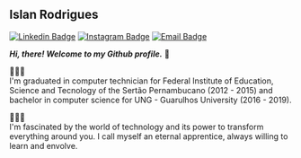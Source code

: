 ## Islan Rodrigues 

[![Linkedin Badge](https://img.shields.io/badge/-Islan%20Rodrigues-gray?style=flat-square&logo=Linkedin&logoColor=white&labelColor=0077B5&link=https://www.linkedin.com/in/islanrodrigues/)](https://www.linkedin.com/in/islanrodrigues/) 
[![Instagram Badge](https://img.shields.io/badge/-@islanrodrigues__-gray?style=flat-square&logo=Instagram&logoColor=white&labelColor=E4405F&link=https://www.instagram.com/islanrodrigues_/)](https://www.instagram.com/islanrodrigues_/)
[![Email Badge](https://img.shields.io/badge/-jose--islan52@hotmail.com-gray?style=flat-square&logo=Microsoft-Outlook&logoColor=white&labelColor=0078D4&link=mailto:jose-islan52@hotmail.com)](mailto:jose-islan52@hotmail.com)

**_Hi, there! Welcome to my Github profile._** 🥳

👨🏽‍🎓   
I'm graduated in computer technician for Federal Institute of Education, Science and Tecnology of the Sertão Pernambucano (2012 - 2015) and bachelor in computer science for UNG - Guarulhos University (2016 - 2019).
   
👨🏽‍💻   
I'm fascinated by the world of technology and its power to transform everything around you. I call myself an eternal apprentice, always willing to learn and envolve.
